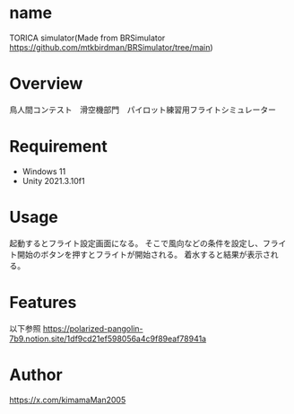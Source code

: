# name
TORICA simulator(Made from BRSimulator https://github.com/mtkbirdman/BRSimulator/tree/main)

# Overview
鳥人間コンテスト　滑空機部門　パイロット練習用フライトシミュレーター

# Requirement
- Windows 11
- Unity 2021.3.10f1

# Usage
起動するとフライト設定画面になる。
そこで風向などの条件を設定し、フライト開始のボタンを押すとフライトが開始される。
着水すると結果が表示される。

# Features
以下参照
https://polarized-pangolin-7b9.notion.site/1df9cd21ef598056a4c9f89eaf78941a

# Author
https://x.com/kimamaMan2005
